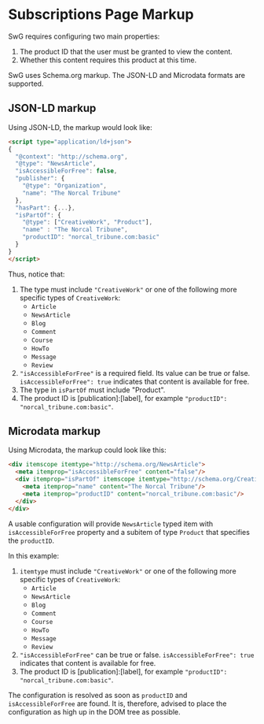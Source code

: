<!---
Copyright 2018 The Subscribe with Google Authors. All Rights Reserved.

Licensed under the Apache License, Version 2.0 (the "License");
you may not use this file except in compliance with the License.
You may obtain a copy of the License at

     http://www.apache.org/licenses/LICENSE-2.0

Unless required by applicable law or agreed to in writing, software
distributed under the License is distributed on an "AS-IS" BASIS,
WITHOUT WARRANTIES OR CONDITIONS OF ANY KIND, either express or implied.
See the License for the specific language governing permissions and
limitations under the License.
-->

# Subscriptions Page Markup

SwG requires configuring two main properties:
 1. The product ID that the user must be granted to view the content.
 2. Whether this content requires this product at this time.

SwG uses Schema.org markup. The JSON-LD and Microdata formats are supported.

## JSON-LD markup

Using JSON-LD, the markup would look like:

```html
<script type="application/ld+json">
{
  "@context": "http://schema.org",
  "@type": "NewsArticle",
  "isAccessibleForFree": false,
  "publisher": {
    "@type": "Organization",
    "name": "The Norcal Tribune"
  },
  "hasPart": {...},
  "isPartOf": {
    "@type": ["CreativeWork", "Product"],
    "name" : "The Norcal Tribune",
    "productID": "norcal_tribune.com:basic"
  }
}
</script>
```

Thus, notice that:
 1. The type must include `"CreativeWork"` or one of the following more specific types of `CreativeWork`: 
    - `Article`
    - `NewsArticle`
    - `Blog`
    - `Comment`
    - `Course`
    - `HowTo`
    - `Message`
    - `Review`
2. `"isAccessibleForFree"` is a required field. Its value can be true or false. `isAccessibleForFree": true` indicates that content is available for free. 
3. The type in `isPartOf` must include "Product". 
4. The product ID is [publication]:[label], for example `"productID": "norcal_tribune.com:basic"`.

## Microdata markup

Using Microdata, the markup could look like this:

```html
<div itemscope itemtype="http://schema.org/NewsArticle">
  <meta itemprop="isAccessibleForFree" content="false"/>
  <div itemprop="isPartOf" itemscope itemtype="http://schema.org/CreativeWork http://schema.org/Product">
    <meta itemprop="name" content="The Norcal Tribune"/>
    <meta itemprop="productID" content="norcal_tribune.com:basic"/>
  </div>
</div>
```

A usable configuration will provide `NewsArticle` typed item with `isAccessibleForFree` property and a
subitem of type `Product` that specifies the `productID`.

In this example:
 1. `itemtype` must include `"CreativeWork"` or one of the following more specific types of `CreativeWork`: 
    - `Article`
    - `NewsArticle`
    - `Blog`
    - `Comment`
    - `Course`
    - `HowTo`
    - `Message`
    - `Review`
 2. `"isAccessibleForFree"` can be true or false. `isAccessibleForFree": true` indicates that content is available for free. 
 2. The product ID is [publication]:[label], for example `"productID": "norcal_tribune.com:basic"`.

The configuration is resolved as soon as `productID` and `isAccessibleForFree` are found. It is, therefore,
advised to place the configuration as high up in the DOM tree as possible.
